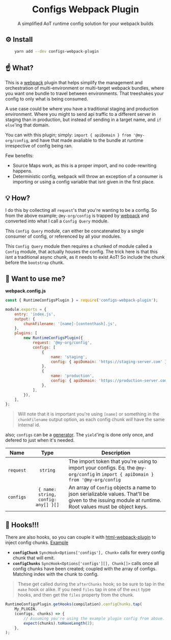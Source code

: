 <div align="center">
    <h1>Configs Webpack Plugin</h1>
    <p>A simplified AoT runtime config solution for your webpack builds</p>
</div>

## :gear: Install

```bash
    yarn add --dev configs-webpack-plugin
```

## :point_up: What?

This is a [webpack] plugin that helps simplify the management and orchestration
of multi-environment or multi-target webpack bundles, where you want one bundle
to travel between environments. That treeshakes your config to only what is
being consumed.

A use case could be where you have a traditional staging and production
environment. Where you might to send api traffic to a different server in
staging than in production, but instead of sending in a target name, and
`if else`'ing that domain.

You can with this plugin; simply: `import { apiDomain } from '@my-org/config`,
and have that made avaliable to the bundle at runtime irrespective of config
being ran.

Few benefits:

-   Source Maps work, as this is a proper import, and no code-rewriting happens.
-   Deterministic config, webpack will throw an exception of a consumer is
    importing or using a config variable that isnt given in the first place.

## :bulb: How?

I do this by collecting all `request`'s that you're wanting to be a config. So
from the above example; `@my-org/config` is trapped by [webpack] and converted
into what I call a `Config Query` module.

This `Config Query` module, can either be concatenated by a single consumer of
config, or referenced by all your modules.

This `Config Query` module then requires a chunked of module called a `Config`
module, that actually houses the config. The trick here is that this isnt a
traditional async chunk, as it needs to exist AoT! So include the chunk before
the `bootstrap` chunk.

## :rocket: Want to use me?

**webpack.config.js**

```js
const { RuntimeConfigsPlugin } = require('configs-webpack-plugin');

module.exports = {
	entry: 'index.js',
	output: {
		chunkFilename: '[name]-[contenthash].js',
	},
	plugins: [
		new RuntimeConfigsPlugin({
			request: '@my-org/config',
			configs: [
				{
					name: 'staging',
					config: { apiDomain: 'https://staging-server.com' },
				},
				{
					name: 'production',
					config: { apiDomain: 'https://production-server.com' },
				},
			],
		}),
	],
};
```

> Will note that it is important you're using `[name]` or something in the
> `chunkFilename` output option, as each config chunk _will_ have the same
> internal id.

also; `configs` can be a
[generator](https://developer.mozilla.org/en-US/docs/Web/JavaScript/Reference/Global_Objects/Generator).
The `yield`'ing is done only once, and defered to just when it's needed.

| Name      |                Type                 | Description                                                                                                                                          |
| --------- | :---------------------------------: | ---------------------------------------------------------------------------------------------------------------------------------------------------- |
| `request` |              `string`               | The import token that you're using to import your configs. Eq. the `@my-org/config` in `import { apiDomain } from '@my-org/config`                   |
| `configs` | `{ name: string, config: any[] }[]` | An array of `Config` objects a name to json serializable values. That'll be given to the issuing module at runtime. Root values must be object keys. |

## :fishing_pole_and_fish: Hooks!!!

There are also hooks, so you can couple it with [html-webpack-plugin] to inject
config chunks.
[Example](https://github.com/maraisr/configs-webpack-plugin/blob/master/spec/with-html-webpack.spec.js#L29-L49)

-   **`configChunk`** `SyncHook<Options['configs'], Chunk>` calls for every
    config chunk that will emit.
-   **`configChunks`** `SyncHook<Options['configs'][], Chunk[]>` calls once all
    config chunks have been created; coupled with the array of configs. Matching
    index with the chunk to config.

> These get called during the `afterChunks` hook; so be sure to tap in the
> `make` hook or alike. If you need `files` tap in one of the `emit` type hooks,
> and then get the `files` property from the chunk.

```js
RuntimeConfigsPlugin.getHooks(compilation).configChunks.tap(
	My_PLUGIN,
	(configs, chunks) => {
		// Assuming you're using the example plugin config from above.
		expect(chunks).toHaveLength(2);
	},
);
```

[webpack]: https://webpack.js.org/
[html-webpack-plugin]: https://github.com/jantimon/html-webpack-plugin
